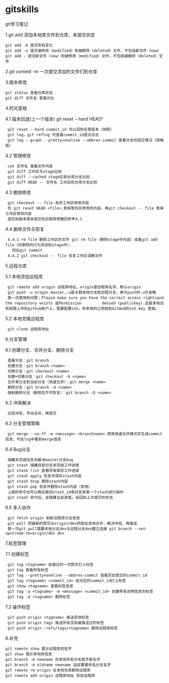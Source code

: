 # gitskills

git学习笔记

1.git add	添加本地库文件到仓库，未提交状态

	git add -A 提交所有变化
	git add -u 提交被修改（modified）和被删除（deleted）文件，不包括新文件（new）
	git add . 提交新文件（new）和被修改（modified）文件，不包括被删除（deleted）文件

2.git commit -m 一次提交添加的文件们到仓库

3.版本修改

	git status 查看仓库状态
	git diff 文件名 查看对比

4.时光穿梭

 4.1 版本回退(上一个版本) git reset --hard HEAD^
 
     git reset --hard commit_id 可以回到任意版本（快照）
     git log，git reflog 可查看commit_id提交日志
     git log --graph --pretty=oneline --abbrev-commit 查看分支的提交情况（简略版）
 4.2 管理修改
 
     cat 文件名 查看文件内容
     git diff 工作区与stage比较
     git diff --cached stage区和仓库分支比较
     git diff HEAD -- 文件名 工作区和仓库分支比较
 4.3 撤销修改
 
     git checkout -- file 丢弃工作区修改内容
     先 git reset HEAD <file>,丢掉暂存区修改的内容，再git checkout -- file 丢掉工作区修改内容
     提交到版本库未提交到远程库想撤回参考4.1
 4.4 删除文件与恢复 
 
     4.4.1 rm file 删除工作区的文件 git rm file（删除stage中内容）或者git add file（将删除的行为添加到stage中），
	   然后git commit
     4.4.2 git checkout -- file 恢复工作区误删文件

5.远程仓库

 5.1 本地添加远程库
 
     git remote add origin 远程库地址，origin是远程库名字，默认origin
     git push -u origin master,-u是关联本地分支和远程分支，再次push时-u可省略
     第一次使用到问题：Please make sure you have the correct access rightsand the repository exists 或Permission         denied (publickey).这是本地没有权限上传到github账户上，需要配置ssh，将本地的公钥放到GitHub的ssh key 里面。
 5.2 本地克隆远程库
 
     git clone 远程库地址

6.分支管理

 6.1 创建分支、合并分支、删除分支
 
     查看分支：git branch
     创建分支：git branch <name>
     切换分支：git checkout <name>
     创建+切换分支：git checkout -b <name>
     合并某分支到当前分支（快速合并）：git merge <name>
     删除分支：git branch -d <name>
     强制删除分支（删除后不可恢复）：git branch -D <name>
 6.2 冲突解决
 
     出现冲突，手动合并，再提交
 6.3 分支管理策略
 
     git merge --no-ff -m <message> <branchname>,禁用快速合并模式并生成commit信息，可在log中看到merge信息
 6.4 Bug分支
 
     储藏未完成任务先解决master分支bug
     git stash 储藏目前分支未完结工作进度
     git stash list 查看所有保存工作进度
     git stash apply 恢复并保存stash内容
     git stash drop 删除stash内容
     git stash pop 恢复并删除stash内容（常用）
     上面的命令也可以再后面加stash_id来对具体某一个stash进行操作
     git stash 命令后，会隐藏当前进度。会回到上次提交的状态
 6.5 多人协作
 
     git fetch origin 刷新远程库分支信息
     git pull 把最新的提交从origin/dev抓取在本地合并，解决冲突，再推送
     第一次git pull需要本地分支dev与远程分支dev建立连接 git branch --set-upstream-to=origin/dev dev

7.标签管理

 7.1 创建标签
 
     git tag <tagname> 给最近的一次提交打上标签
     git tag 查看所有标签
     git log --pretty=oneline --abbrev-commit 查看历史提交的commit_id
     git tag <tagname> <commit_id> 给对应的commit_id打上标签
     git show <tagname> 查看标签信息
     git tag -a <tagname> -m <message> <commit_id> 创建带有说明信息的标签
     git tag -d <tagname> 删除标签
 7.2 操作标签
 
     git push origin <tagname> 推送具体标签
     git push origin tags 推送所有没有被推送过的标签
     git push origin :refs/tags/<tagname> 删除远程库标签

8.补充

	git remote show 展示远程库的名字
	git show 展示本地库信息
	git branch -m newname 将本地所有分支赋予新名字
	git branch -m oldname newname 指定要重命名分支名字
	git remote rm origin 在本地仓库删除远程库
	git remote add origin 远程库地址 添加远程库

























